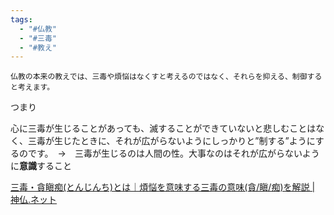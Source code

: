 ```yaml
---
tags:
  - "#仏教"
  - "#三毒"
  - "#教え"
---
```


```
仏教の本来の教えでは、三毒や煩悩はなくすと考えるのではなく、それらを抑える、制御すると考えます。
```

つまり

心に三毒が生じることがあっても、滅することができていないと悲しむことはなく、三毒が生じたときに、それが広がらないようにしっかりと”制する”ようにするのです。　→　三毒が生じるのは人間の性。大事なのはそれが広がらないように**意識**すること

[三毒・貪瞋痴(とんじんち)とは｜煩悩を意味する三毒の意味(貪/瞋/痴)を解説 | 神仏.ネット](https://shinto-bukkyo.net/bukkyo/%E4%BB%8F%E6%95%99%E3%81%AE%E7%9F%A5%E8%AD%98%E3%83%BB%E4%BD%9C%E6%B3%95/%E4%B8%89%E6%AF%92-%E8%B2%AA%E7%9E%8B%E7%97%B4/)